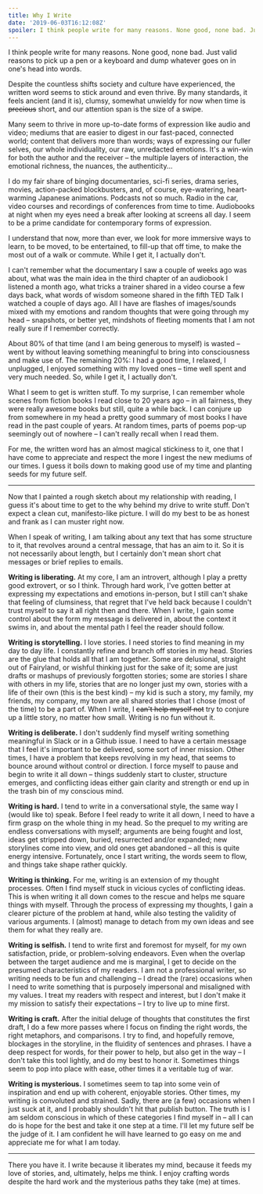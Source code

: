 ```yaml
---
title: Why I Write
date: '2019-06-03T16:12:08Z'
spoiler: I think people write for many reasons. None good, none bad. Just valid reasons to pick up a pen or a keyboard and dump whatever goes on in one's head into words. […] I write because it liberates my mind, because it feeds my love of stories, and, ultimately, helps me think better. I enjoy crafting words despite the hard work and the mysterious paths they take (me) at times.
---
```


I think people write for many reasons. None good, none bad. Just valid reasons to pick up a pen or a keyboard and dump whatever goes on in one's head into words.

Despite the countless shifts society and culture have experienced, the written word seems to stick around and even thrive. By many standards, it feels ancient (and it is), clumsy, somewhat unwieldy for now when time is ~~precious~~ short, and our attention span is the size of a swipe.

Many seem to thrive in more up-to-date forms of expression like audio and video; mediums that are easier to digest in our fast-paced, connected world; content that delivers more than words; ways of expressing our fuller selves, our whole individuality, our raw, unredacted emotions. It's a win-win for both the author and the receiver – the multiple layers of interaction, the emotional richness, the nuances, the authenticity...

I do my fair share of binging documentaries, sci-fi series, drama series, movies, action-packed blockbusters, and, of course, eye-watering, heart-warming Japanese animations. Podcasts not so much. Radio in the car, video courses and recordings of conferences from time to time. Audiobooks at night when my eyes need a break after looking at screens all day. I seem to be a prime candidate for contemporary forms of expression.

I understand that now, more than ever, we look for more immersive ways to learn, to be moved, to be entertained, to fill-up that off time, to make the most out of a walk or commute. While I get it, I actually don't.

I can't remember what the documentary I saw a couple of weeks ago was about, what was the main idea in the third chapter of an audiobook I listened a month ago, what tricks a trainer shared in a video course a few days back, what words of wisdom someone shared in the fifth TED Talk I watched a couple of days ago. All I have are flashes of images/sounds mixed with my emotions and random thoughts that were going through my head – snapshots, or better yet, mindshots of fleeting moments that I am not really sure if I remember correctly. 

About 80% of that time (and I am being generous to myself) is wasted – went by without leaving something meaningful to bring into consciousness and make use of. The remaining 20%: I had a good time, I relaxed, I unplugged, I enjoyed something with my loved ones  – time well spent and very much needed. So, while I get it, I actually don't.

What I seem to get is written stuff. To my surprise, I can remember whole scenes from fiction books I read close to 20 years ago – in all fairness, they were really awesome books but still, quite a while back. I can conjure up from somewhere in my head a pretty good summary of most books I have read in the past couple of years. At random times, parts of poems pop-up seemingly out of nowhere – I can't really recall when I read them. 

For me, the written word has an almost magical stickiness to it, one that I have come to appreciate and respect the more I ingest the new mediums of our times. I guess it boils down to making good use of my time and planting seeds for my future self.

---

Now that I painted a rough sketch about my relationship with reading, I guess it's about time to get to the why behind my drive to write stuff. Don't expect a clean cut, manifesto-like picture. I will do my best to be as honest and frank as I can muster right now.

When I speak of writing, I am talking about any text that has some structure to it, that revolves around a central message, that has an aim to it. So it is not necessarily about length, but I certainly don't mean short chat messages or brief replies to emails.

**Writing is liberating.** At my core, I am an introvert, although I play a pretty good extrovert, or so I think. Through hard work, I've gotten better at expressing my expectations and emotions in-person, but I still can't shake that feeling of clumsiness, that regret that I've held back because I couldn't trust myself to say it all right then and there. When I write, I gain some control about the form my message is delivered in, about the context it swims in, and about the mental path I feel the reader should follow.

**Writing is storytelling.** I love stories. I need stories to find meaning in my day to day life. I constantly refine and branch off stories in my head. Stories are the glue that holds all that I am together. Some are delusional, straight out of Fairyland, or wishful thinking just for the sake of it; some are just drafts or mashups of previously forgotten stories; some are stories I share with others in my life, stories that are no longer just my own, stories with a life of their own (this is the best kind) – my kid is such a story, my family, my friends, my company, my town are all shared stories that I chose (most of the time) to be a part of. When I write, I ~~can't help myself not~~ try to conjure up a little story, no matter how small. Writing is no fun without it.

**Writing is deliberate.** I don't suddenly find myself writing something meaningful in Slack or in a Github issue. I need to have a certain message that I feel it's important to be delivered, some sort of inner mission. Other times, I have a problem that keeps revolving in my head, that seems to bounce around without control or direction. I force myself to pause and begin to write it all down – things suddenly start to cluster, structure emerges, and conflicting ideas either gain clarity and strength or end up in the trash bin of my conscious mind.

**Writing is hard.** I tend to write in a conversational style, the same way I (would like to) speak. Before I feel ready to write it all down, I need to have a firm grasp on the whole thing in my head. So the prequel to my writing are endless conversations with myself; arguments are being fought and lost, ideas get stripped down, buried, resurrected and/or expanded; new storylines come into view, and old ones get abandoned – all this is quite energy intensive. Fortunately, once I start writing, the words seem to flow, and things take shape rather quickly.

**Writing is thinking.** For me, writing is an extension of my thought processes. Often I find myself stuck in vicious cycles of conflicting ideas. This is when writing it all down comes to the rescue and helps me square things with myself. Through the process of expressing my thoughts, I gain a clearer picture of the problem at hand, while also testing the validity of various arguments. I (almost) manage to detach from my own ideas and see them for what they really are.

**Writing is selfish.** I tend to write first and foremost for myself, for my own satisfaction, pride, or problem-solving endeavors. Even when the overlap between the target audience and me is marginal, I get to decide on the presumed characteristics of my readers. I am not a professional writer, so writing needs to be fun and challenging – I dread the (rare) occasions when I need to write something that is purposely impersonal and misaligned with my values. I treat my readers with respect and interest, but I don't make it my mission to satisfy their expectations – I try to live up to mine first.

**Writing is craft.** After the initial deluge of thoughts that constitutes the first draft, I do a few more passes where I focus on finding the right words, the right metaphors, and comparisons. I try to find, and hopefully remove, blockages in the storyline, in the fluidity of sentences and phrases. I have a deep respect for words, for their power to help, but also get in the way – I don't take this tool lightly, and do my best to honor it. Sometimes things seem to pop into place with ease, other times it a veritable tug of war.

**Writing is mysterious.** I sometimes seem to tap into some vein of inspiration and end up with coherent, enjoyable stories. Other times, my writing is convoluted and strained. Sadly, there are (a few) occasions when I just suck at it, and I probably shouldn't hit that publish button. The truth is I am seldom conscious in which of these categories I find myself in – all I can do is hope for the best and take it one step at a time. I'll let my future self be the judge of it. I am confident he will have learned to go easy on me and appreciate me for what I am today.

---

There you have it. I write because it liberates my mind, because it feeds my love of stories, and, ultimately, helps me think. I enjoy crafting words despite the hard work and the mysterious paths they take (me) at times.
